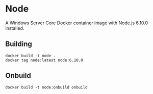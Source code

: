 # Node

A Windows Server Core Docker container image with Node.js 6.10.0 installed.

## Building

```
docker build -t node .
docker tag node:latest node:6.10.0
```

## Onbuild

```
docker build -t node:onbuild onbuild
```
